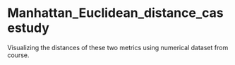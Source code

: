 # Manhattan_Euclidean_distance_casestudy
 Visualizing the distances of these two metrics using numerical dataset from course. 

